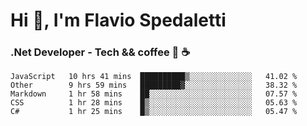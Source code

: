 # Hi 👋, I'm Flavio Spedaletti
### .Net Developer - Tech && coffee 🤖 ☕

<!--START_SECTION:waka-->
```text
JavaScript   10 hrs 41 mins  ██████████▒░░░░░░░░░░░░░░   41.02 % 
Other        9 hrs 59 mins   █████████▓░░░░░░░░░░░░░░░   38.32 % 
Markdown     1 hr 58 mins    ██░░░░░░░░░░░░░░░░░░░░░░░   07.57 % 
CSS          1 hr 28 mins    █▒░░░░░░░░░░░░░░░░░░░░░░░   05.63 % 
C#           1 hr 25 mins    █▒░░░░░░░░░░░░░░░░░░░░░░░   05.47 % 
```
<!--END_SECTION:waka-->

<!--
[![Top Langs](https://github-readme-stats.vercel.app/api/top-langs/?username=flaviospedaletti&layout=compact&theme=radical)](https://github.com/anuraghazra/github-readme-stats)
-->

<!--
**FlavioSpedaletti/FlavioSpedaletti** is a ✨ _special_ ✨ repository because its `README.md` (this file) appears on your GitHub profile.

Here are some ideas to get you started:

- 🔭 I’m currently working on ...
- 🌱 I’m currently learning ...
- 👯 I’m looking to collaborate on ...
- 🤔 I’m looking for help with ...
- 💬 Ask me about ...
- 📫 How to reach me: ...
- 😄 Pronouns: ...
- ⚡ Fun fact: ...
-->
